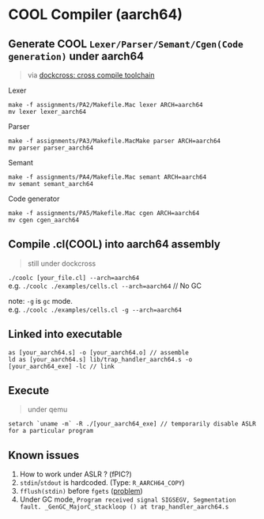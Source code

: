 # COOL Compiler (aarch64)

## Generate COOL `Lexer/Parser/Semant/Cgen(Code generation)` under aarch64
> via [dockcross: cross compile toolchain](https://github.com/dockcross/dockcross)

Lexer
```
make -f assignments/PA2/Makefile.Mac lexer ARCH=aarch64
mv lexer lexer_aarch64
```
Parser
```
make -f assignments/PA3/Makefile.MacMake parser ARCH=aarch64
mv parser parser_aarch64
```
Semant
```
make -f assignments/PA4/Makefile.Mac semant ARCH=aarch64
mv semant semant_aarch64
```
Code generator
```
make -f assignments/PA5/Makefile.Mac cgen ARCH=aarch64
mv cgen cgen_aarch64
```

## Compile .cl(COOL) into aarch64 assembly
> still under dockcross

`./coolc [your_file.cl] --arch=aarch64` \
e.g. `./coolc ./examples/cells.cl --arch=aarch64` // No GC

note: `-g` is `gc` mode. \
e.g. `./coolc ./examples/cells.cl -g --arch=aarch64`

## Linked into executable
```
as [your_aarch64.s] -o [your_aarch64.o] // assemble
ld as [your_aarch64.s] lib/trap_handler_aarch64.s -o [your_aarch64_exe] -lc // link
```

## Execute 
> under qemu
```
setarch `uname -m` -R ./[your_aarch64_exe] // temporarily disable ASLR for a particular program
```

## Known issues
1. How to work under ASLR ? (fPIC?)
2. `stdin`/`stdout` is hardcoded. (Type: `R_AARCH64_COPY`)
3. `fflush(stdin)` before `fgets` ([problem](https://stackoverflow.com/a/63369562/5321961))
4. Under GC mode, `Program received signal SIGSEGV, Segmentation fault. _GenGC_MajorC_stackloop () at trap_handler_aarch64.s`
